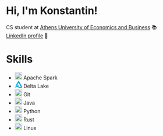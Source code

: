 # Hi, I'm Konstantin!

CS student at [Athens University of Economics and Business](https://www.aueb.gr/) 📚\
[LinkedIn profile](https://www.linkedin.com/in/konstantinos-vasilopoulos-b0a144223/) 🔗

# Skills

- <img src="https://cdn.jsdelivr.net/gh/devicons/devicon@latest/icons/apachespark/apachespark-original.svg" height=20 width=20 /> Apache Spark
- <img src="./images/delta_lake.png" width=20 height=20 /> Delta Lake
- <img src="https://cdn.jsdelivr.net/gh/devicons/devicon@latest/icons/git/git-original.svg" height=20 width=20 /> Git
- <img src="https://cdn.jsdelivr.net/gh/devicons/devicon@latest/icons/java/java-original.svg" height=20 width=20 /> Java
- <img src="https://cdn.jsdelivr.net/gh/devicons/devicon@latest/icons/python/python-original.svg" height=20 width=20 /> Python
- <img src="https://cdn.jsdelivr.net/gh/devicons/devicon@latest/icons/rust/rust-original.svg" height=20 width=20 /> Rust
- <img src="https://cdn.jsdelivr.net/gh/devicons/devicon@latest/icons/linux/linux-original.svg" height=20 width=20 /> Linux
